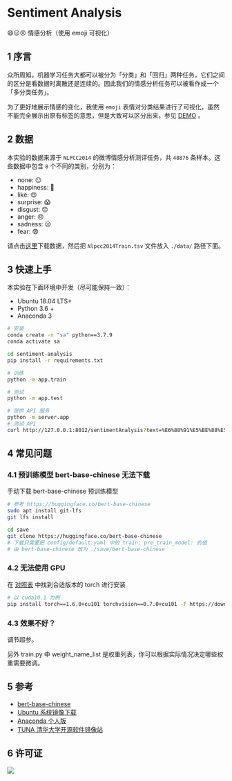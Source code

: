# Sentiment Analysis

😄😐😠 情感分析（使用 emoji 可视化）

## 1 序言

众所周知，机器学习任务大都可以被分为「分类」和「回归」两种任务，它们之间的区分是看数据时离散还是连续的。因此我们的情感分析任务可以被看作成一个「多分类任务」。

为了更好地展示情感的变化，我使用 `emoji` 表情对分类结果进行了可视化，虽然不能完全展示出原有标签的意思，但是大致可以区分出来，参见 [DEMO](https://www.dovolopor.com/santiment-analysis) 。

## 2 数据

本实验的数据来源于 `NLPCC2014` 的微博情感分析测评任务，共 `48876` 条样本。这些数据中包含 `8` 个不同的类别，分别为：

- none: 😐
- happiness: 🥰
- like: 😍
- surprise: 😱
- disgust: 😞
- anger: 😠️
- sadness: 😥
- fear: 😨

请点击[这里](https://github.com/DinghaoXi/chinese-sentiment-datasets)下载数据，然后把 `Nlpcc2014Train.tsv` 文件放入 `./data/` 路径下面。

## 3 快速上手

本实验在下面环境中开发（尽可能保持一致）：

- Ubuntu 18.04 LTS+
- Python 3.6 +
- Anaconda 3

```bash
# 安装
conda create -n "sa" python==3.7.9
conda activate sa

cd sentiment-analysis
pip install -r requirements.txt

# 训练
python -m app.train

# 测试
python -m app.test

# 提供 API 服务
python -m server.app
# 测试 API
curl http://127.0.0.1:8012/sentimentAnalysis?text=%E6%88%91%E5%BE%88%E5%BC%80%E5%BF%83
```


## 4 常见问题

### 4.1 预训练模型 bert-base-chinese 无法下载

手动下载 bert-base-chinese 预训练模型
```bash
# 参考 https://huggingface.co/bert-base-chinese
sudo apt install git-lfs
git lfs install

cd save
git clone https://huggingface.co/bert-base-chinese
# 下载只需要把 config/default.yaml 中的 train: pre_train_model: 的值
# 由 bert-base-chinese 改为 ./save/bert-base-chinese 
```
### 4.2 无法使用 GPU

在 [对照表](https://pytorch.org/get-started/previous-versions/) 中找到合适版本的 torch 进行安装
```bash
# 以 cuda10.1 为例
pip install torch==1.6.0+cu101 torchvision==0.7.0+cu101 -f https://download.pytorch.org/whl/torch_stable.html
```

### 4.3 效果不好？

调节超参。

另外 train.py 中 weight_name_list 是权重列表，你可以根据实际情况决定哪些权重需要微调。

## 5 参考

- [bert-base-chinese](https://huggingface.co/bert-base-chinese/tree/main)
- [Ubuntu 系统镜像下载](https://cn.ubuntu.com/download)
- [Anaconda 个人版](https://www.anaconda.com/products/individual#)
- [TUNA 清华大学开源软件镜像站](https://mirrors.tuna.tsinghua.edu.cn/)

## 6 许可证

[![](https://award.dovolopor.com?lt=License&rt=MIT&rbc=green)](./LICENSE)
